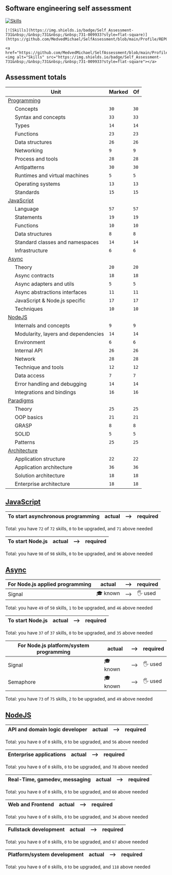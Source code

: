 ## Software engineering self assessment

[![Skills](https://img.shields.io/badge/Self_Assessment-731&nbsp;/&nbsp;731&nbsp;/&nbsp;731-009933?style=flat-square)](https://github.com/MedvedMichael/SelfAssessment/blob/main/Profile/REPORT.md)

```
[![Skills](https://img.shields.io/badge/Self_Assessment-731&nbsp;/&nbsp;731&nbsp;/&nbsp;731-009933?style=flat-square)](https://github.com/MedvedMichael/SelfAssessment/blob/main/Profile/REPORT.md)
```

```
<a href="https://github.com/MedvedMichael/SelfAssessment/blob/main/Profile/REPORT.md"><img alt="Skills" src="https://img.shields.io/badge/Self_Assessment-731&nbsp;/&nbsp;731&nbsp;/&nbsp;731-009933?style=flat-square"></a>
```

## Assessment totals

| Unit | Marked | Of |
| ---- | ------ | -- |
| [Programming](/Skills/Programming.md) | | |
| &nbsp;&nbsp;&nbsp;&nbsp; Concepts | `30` | `30` |
| &nbsp;&nbsp;&nbsp;&nbsp; Syntax and concepts | `33` | `33` |
| &nbsp;&nbsp;&nbsp;&nbsp; Types | `14` | `14` |
| &nbsp;&nbsp;&nbsp;&nbsp; Functions | `23` | `23` |
| &nbsp;&nbsp;&nbsp;&nbsp; Data structures | `26` | `26` |
| &nbsp;&nbsp;&nbsp;&nbsp; Networking | `9` | `9` |
| &nbsp;&nbsp;&nbsp;&nbsp; Process and tools | `28` | `28` |
| &nbsp;&nbsp;&nbsp;&nbsp; Antipatterns | `30` | `30` |
| &nbsp;&nbsp;&nbsp;&nbsp; Runtimes and virtual machines | `5` | `5` |
| &nbsp;&nbsp;&nbsp;&nbsp; Operating systems | `13` | `13` |
| &nbsp;&nbsp;&nbsp;&nbsp; Standards | `15` | `15` |
| [JavaScript](/Skills/JavaScript.md) | | |
| &nbsp;&nbsp;&nbsp;&nbsp; Language | `57` | `57` |
| &nbsp;&nbsp;&nbsp;&nbsp; Statements | `19` | `19` |
| &nbsp;&nbsp;&nbsp;&nbsp; Functions | `10` | `10` |
| &nbsp;&nbsp;&nbsp;&nbsp; Data structures | `8` | `8` |
| &nbsp;&nbsp;&nbsp;&nbsp; Standard classes and namespaces | `14` | `14` |
| &nbsp;&nbsp;&nbsp;&nbsp; Infrastructure | `6` | `6` |
| [Async](/Skills/Async.md) | | |
| &nbsp;&nbsp;&nbsp;&nbsp; Theory | `20` | `20` |
| &nbsp;&nbsp;&nbsp;&nbsp; Async contracts | `18` | `18` |
| &nbsp;&nbsp;&nbsp;&nbsp; Async adapters and utils | `5` | `5` |
| &nbsp;&nbsp;&nbsp;&nbsp; Async abstractions interfaces | `11` | `11` |
| &nbsp;&nbsp;&nbsp;&nbsp; JavaScript & Node.js specific | `17` | `17` |
| &nbsp;&nbsp;&nbsp;&nbsp; Techniques | `10` | `10` |
| [NodeJS](/Skills/NodeJS.md) | | |
| &nbsp;&nbsp;&nbsp;&nbsp; Internals and concepts | `9` | `9` |
| &nbsp;&nbsp;&nbsp;&nbsp; Modularity, layers and dependencies | `14` | `14` |
| &nbsp;&nbsp;&nbsp;&nbsp; Environment | `6` | `6` |
| &nbsp;&nbsp;&nbsp;&nbsp; Internal API | `26` | `26` |
| &nbsp;&nbsp;&nbsp;&nbsp; Network | `28` | `28` |
| &nbsp;&nbsp;&nbsp;&nbsp; Technique and tools | `12` | `12` |
| &nbsp;&nbsp;&nbsp;&nbsp; Data access | `7` | `7` |
| &nbsp;&nbsp;&nbsp;&nbsp; Error handling and debugging | `14` | `14` |
| &nbsp;&nbsp;&nbsp;&nbsp; Integrations and bindings | `16` | `16` |
| [Paradigms](/Skills/Paradigms.md) | | |
| &nbsp;&nbsp;&nbsp;&nbsp; Theory | `25` | `25` |
| &nbsp;&nbsp;&nbsp;&nbsp; OOP basics | `21` | `21` |
| &nbsp;&nbsp;&nbsp;&nbsp; GRASP | `8` | `8` |
| &nbsp;&nbsp;&nbsp;&nbsp; SOLID | `5` | `5` |
| &nbsp;&nbsp;&nbsp;&nbsp; Patterns | `25` | `25` |
| [Architecture](/Skills/Architecture.md) | | |
| &nbsp;&nbsp;&nbsp;&nbsp; Application structure | `22` | `22` |
| &nbsp;&nbsp;&nbsp;&nbsp; Application architecture | `36` | `36` |
| &nbsp;&nbsp;&nbsp;&nbsp; Solution architecture | `18` | `18` |
| &nbsp;&nbsp;&nbsp;&nbsp; Enterprise architecture | `18` | `18` |

## [JavaScript](/Skills/JavaScript.md)


| To start asynchronous programming | actual | ⟶  | required |
| --- | --- | --- | --- |

Total: you have `72` of `72` skills, `0` to be upgraded, and `71` above needed

| To start Node.js | actual | ⟶  | required |
| --- | --- | --- | --- |

Total: you have `98` of `98` skills, `0` to be upgraded, and `96` above needed

## [Async](/Skills/Async.md)


| For Node.js applied programming | actual | ⟶  | required |
| --- | --- | --- | --- |
| Signal | 🎓 known | ⟶  | 🖐️ used |

Total: you have `49` of `50` skills, `1` to be upgraded, and `46` above needed

| To start Node.js | actual | ⟶  | required |
| --- | --- | --- | --- |

Total: you have `37` of `37` skills, `0` to be upgraded, and `35` above needed

| For Node.js platform/system programming | actual | ⟶  | required |
| --- | --- | --- | --- |
| Signal | 🎓 known | ⟶  | 🖐️ used |
| Semaphore | 🎓 known | ⟶  | 🖐️ used |

Total: you have `73` of `75` skills, `2` to be upgraded, and `49` above needed

## [NodeJS](/Skills/NodeJS.md)


| API and domain logic developer | actual | ⟶  | required |
| --- | --- | --- | --- |

Total: you have `0` of `0` skills, `0` to be upgraded, and `56` above needed

| Enterprise applications | actual | ⟶  | required |
| --- | --- | --- | --- |

Total: you have `0` of `0` skills, `0` to be upgraded, and `78` above needed

| Real-Time, gamedev, messaging | actual | ⟶  | required |
| --- | --- | --- | --- |

Total: you have `0` of `0` skills, `0` to be upgraded, and `60` above needed

| Web and Frontend | actual | ⟶  | required |
| --- | --- | --- | --- |

Total: you have `0` of `0` skills, `0` to be upgraded, and `34` above needed

| Fullstack development | actual | ⟶  | required |
| --- | --- | --- | --- |

Total: you have `0` of `0` skills, `0` to be upgraded, and `67` above needed

| Platform/system development | actual | ⟶  | required |
| --- | --- | --- | --- |

Total: you have `0` of `0` skills, `0` to be upgraded, and `118` above needed
